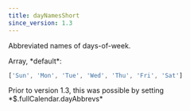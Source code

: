 ```yaml
---
title: dayNamesShort
since_version: 1.3
---
```


Abbreviated names of days-of-week.

<div class='spec' markdown='1'>
Array, *default*:

```js
['Sun', 'Mon', 'Tue', 'Wed', 'Thu', 'Fri', 'Sat']
```
</div>

<div class='version-info' markdown='1'>
Prior to version 1.3, this was possible by setting *$.fullCalendar.dayAbbrevs*
</div>
